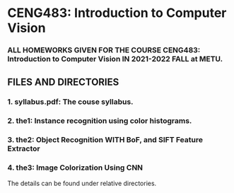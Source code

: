 # CENG483: Introduction to Computer Vision

### ALL HOMEWORKS GIVEN FOR THE COURSE CENG483: Introduction to Computer Vision IN 2021-2022 FALL at METU.

## FILES AND DIRECTORIES

### 1. syllabus.pdf: The couse syllabus.
### 2. the1: Instance recognition using color histograms. 
### 3. the2: Object Recognition WITH BoF, and SIFT Feature Extractor
### 4. the3: Image Colorization Using CNN

The details can be found under relative directories.
